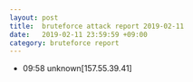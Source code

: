 ```yaml
---
layout: post
title:  bruteforce attack report 2019-02-11
date:   2019-02-11 23:59:59 +09:00
category: bruteforce report
---
```


* 09:58 unknown[157.55.39.41]
